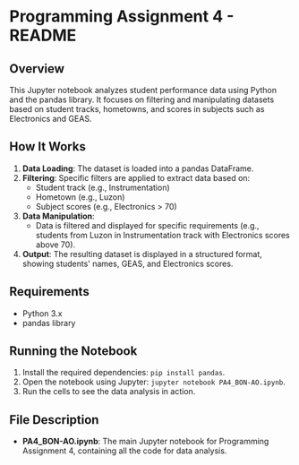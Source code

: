 
# Programming Assignment 4 - README

## Overview
This Jupyter notebook analyzes student performance data using Python and the pandas library. It focuses on filtering and manipulating datasets based on student tracks, hometowns, and scores in subjects such as Electronics and GEAS.

## How It Works
1. **Data Loading**: The dataset is loaded into a pandas DataFrame.
2. **Filtering**: Specific filters are applied to extract data based on:
    - Student track (e.g., Instrumentation)
    - Hometown (e.g., Luzon)
    - Subject scores (e.g., Electronics > 70)
3. **Data Manipulation**: 
    - Data is filtered and displayed for specific requirements (e.g., students from Luzon in Instrumentation track with Electronics scores above 70).
4. **Output**: The resulting dataset is displayed in a structured format, showing students' names, GEAS, and Electronics scores.

## Requirements
- Python 3.x
- pandas library

## Running the Notebook
1. Install the required dependencies: `pip install pandas`.
2. Open the notebook using Jupyter: `jupyter notebook PA4_BON-AO.ipynb`.
3. Run the cells to see the data analysis in action.

## File Description
- **PA4_BON-AO.ipynb**: The main Jupyter notebook for Programming Assignment 4, containing all the code for data analysis.
